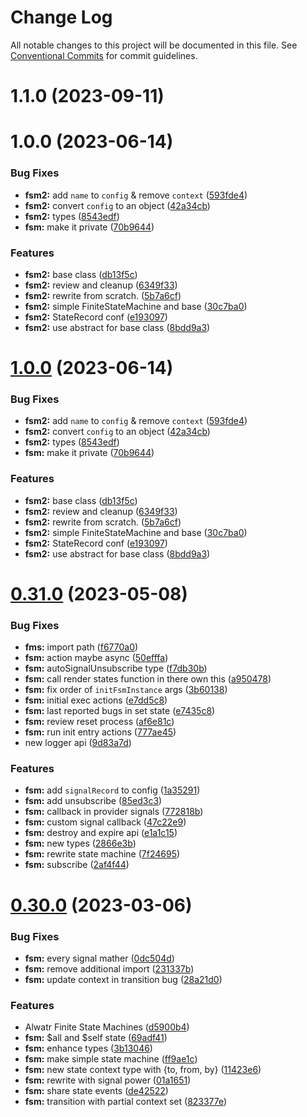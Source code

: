 # Change Log

All notable changes to this project will be documented in this file.
See [Conventional Commits](https://conventionalcommits.org) for commit guidelines.

# 1.1.0 (2023-09-11)

# 1.0.0 (2023-06-14)

### Bug Fixes

- **fsm2:** add `name` to `config` & remove `context` ([593fde4](https://github.com/AliMD/alwatr/commit/593fde418de223a2b942d7a63a665b9074939b24))
- **fsm2:** convert `config` to an object ([42a34cb](https://github.com/AliMD/alwatr/commit/42a34cb3c26db823e1e6b51ae497a43ed24ab8c2))
- **fsm2:** types ([8543edf](https://github.com/AliMD/alwatr/commit/8543edfe3688b2ccf207de136d29f272d7e1ab44))
- **fsm:** make it private ([70b9644](https://github.com/AliMD/alwatr/commit/70b96441f205a3e287928997ca427e1851dfebf8))

### Features

- **fsm2:** base class ([db13f5c](https://github.com/AliMD/alwatr/commit/db13f5c95524b16dc0dc003096f555988d5ef379))
- **fsm2:** review and cleanup ([6349f33](https://github.com/AliMD/alwatr/commit/6349f3338beccdca4b2a29adc3dc3feef8888492))
- **fsm2:** rewrite from scratch. ([5b7a6cf](https://github.com/AliMD/alwatr/commit/5b7a6cfd41eae2b73f1469a80ecc24d7063e58c3))
- **fsm2:** simple FiniteStateMachine and base ([30c7ba0](https://github.com/AliMD/alwatr/commit/30c7ba0f78f1df97de0d411c4707c1f1ed8b4d16))
- **fsm2:** StateRecord conf ([e193097](https://github.com/AliMD/alwatr/commit/e193097cd98cb636c4379c8e07ce4e4cd4cfc75c))
- **fsm2:** use abstract for base class ([8bdd9a3](https://github.com/AliMD/alwatr/commit/8bdd9a3f9067f4583674498a26fa5572879541d7))

# [1.0.0](https://github.com/AliMD/alwatr/compare/v0.32.0...v1.0.0) (2023-06-14)

### Bug Fixes

- **fsm2:** add `name` to `config` & remove `context` ([593fde4](https://github.com/AliMD/alwatr/commit/593fde418de223a2b942d7a63a665b9074939b24))
- **fsm2:** convert `config` to an object ([42a34cb](https://github.com/AliMD/alwatr/commit/42a34cb3c26db823e1e6b51ae497a43ed24ab8c2))
- **fsm2:** types ([8543edf](https://github.com/AliMD/alwatr/commit/8543edfe3688b2ccf207de136d29f272d7e1ab44))
- **fsm:** make it private ([70b9644](https://github.com/AliMD/alwatr/commit/70b96441f205a3e287928997ca427e1851dfebf8))

### Features

- **fsm2:** base class ([db13f5c](https://github.com/AliMD/alwatr/commit/db13f5c95524b16dc0dc003096f555988d5ef379))
- **fsm2:** review and cleanup ([6349f33](https://github.com/AliMD/alwatr/commit/6349f3338beccdca4b2a29adc3dc3feef8888492))
- **fsm2:** rewrite from scratch. ([5b7a6cf](https://github.com/AliMD/alwatr/commit/5b7a6cfd41eae2b73f1469a80ecc24d7063e58c3))
- **fsm2:** simple FiniteStateMachine and base ([30c7ba0](https://github.com/AliMD/alwatr/commit/30c7ba0f78f1df97de0d411c4707c1f1ed8b4d16))
- **fsm2:** StateRecord conf ([e193097](https://github.com/AliMD/alwatr/commit/e193097cd98cb636c4379c8e07ce4e4cd4cfc75c))
- **fsm2:** use abstract for base class ([8bdd9a3](https://github.com/AliMD/alwatr/commit/8bdd9a3f9067f4583674498a26fa5572879541d7))

# [0.31.0](https://github.com/AliMD/alwatr/compare/v0.30.0...v0.31.0) (2023-05-08)

### Bug Fixes

- **fms:** import path ([f6770a0](https://github.com/AliMD/alwatr/commit/f6770a07fdf6855ccd63a85822d44d5ef9c72dee))
- **fsm:** action maybe async ([50efffa](https://github.com/AliMD/alwatr/commit/50efffa34a2ea5a3515561d7425da0c109631f36))
- **fsm:** autoSignalUnsubscribe type ([f7db30b](https://github.com/AliMD/alwatr/commit/f7db30bf5a90ff3d163f036b313a412a5149ff2b))
- **fsm:** call render states function in there own this ([a950478](https://github.com/AliMD/alwatr/commit/a95047811366e375785b2cd8fb176b1176638cab))
- **fsm:** fix order of `initFsmInstance` args ([3b60138](https://github.com/AliMD/alwatr/commit/3b60138ecebcbcb4d732e4d1a3e79f5b8661ae47))
- **fsm:** initial exec actions ([e7dd5c8](https://github.com/AliMD/alwatr/commit/e7dd5c8aaf9760c9856e4392cc899020f7e796d9))
- **fsm:** last reported bugs in set state ([e7435c8](https://github.com/AliMD/alwatr/commit/e7435c870a054b0ec3e4004f13c6db7610610be0))
- **fsm:** review reset process ([af6e81c](https://github.com/AliMD/alwatr/commit/af6e81c068b467d8b3aa96f2431e13ac479f018c))
- **fsm:** run init entry actions ([777ae45](https://github.com/AliMD/alwatr/commit/777ae459f2b77f79696daf3a0ca355d6d78e57d3))
- new logger api ([9d83a7d](https://github.com/AliMD/alwatr/commit/9d83a7dc5c103bc3bb4282dacfd85fa998915300))

### Features

- **fsm:** add `signalRecord` to config ([1a35291](https://github.com/AliMD/alwatr/commit/1a352915fba978da141513517655d1e07350c3ec))
- **fsm:** add unsubscribe ([85ed3c3](https://github.com/AliMD/alwatr/commit/85ed3c3439e1f40c2760f6011df112242f10be06))
- **fsm:** callback in provider signals ([772818b](https://github.com/AliMD/alwatr/commit/772818baa7953b6fbb4d4128fcee76733f42cc2d))
- **fsm:** custom signal callback ([47c22e9](https://github.com/AliMD/alwatr/commit/47c22e92a8a8085148b44b316d649b695ff8071a))
- **fsm:** destroy and expire api ([e1a1c15](https://github.com/AliMD/alwatr/commit/e1a1c150d81f4428718bd18f039235c7fce9caf2))
- **fsm:** new types ([2866e3b](https://github.com/AliMD/alwatr/commit/2866e3bd5ff56fd2b5bddcaed3673a5868bae4bb))
- **fsm:** rewrite state machine ([7f24695](https://github.com/AliMD/alwatr/commit/7f246959e5a80b21c1c4b21e895e75f8fbe56798))
- **fsm:** subscribe ([2af4f44](https://github.com/AliMD/alwatr/commit/2af4f44f0e8a2dee39cde10dcaa3281075632e6a))

# [0.30.0](https://github.com/AliMD/alwatr/compare/v0.29.0...v0.30.0) (2023-03-06)

### Bug Fixes

- **fsm:** every signal mather ([0dc504d](https://github.com/AliMD/alwatr/commit/0dc504dacbb1ec68f154244619d644ff8e43cc04))
- **fsm:** remove additional import ([231337b](https://github.com/AliMD/alwatr/commit/231337b95ee7b046fe35429f50931ddf85be291f))
- **fsm:** update context in transition bug ([28a21d0](https://github.com/AliMD/alwatr/commit/28a21d00d903b6189d814303c72ba6e784852f33))

### Features

- Alwatr Finite State Machines ([d5900b4](https://github.com/AliMD/alwatr/commit/d5900b4ee8685b120188888871405853f5a69417))
- **fsm:** $all and $self state ([69adf41](https://github.com/AliMD/alwatr/commit/69adf41064ca0f55497484c50e298ebc26c42dcc))
- **fsm:** enhance types ([3b13046](https://github.com/AliMD/alwatr/commit/3b130463a102f59c38603b0de470be5c87ee88c9))
- **fsm:** make simple state machine ([ff9ae1c](https://github.com/AliMD/alwatr/commit/ff9ae1ca04156e8b811899ff0f62480e1c37af72))
- **fsm:** new state context type with {to, from, by} ([11423e6](https://github.com/AliMD/alwatr/commit/11423e6a89159b92e82cfd1e774ad37983581090))
- **fsm:** rewrite with signal power ([01a1651](https://github.com/AliMD/alwatr/commit/01a1651e231a817d5eebb54cf84d51d620bfd6e8))
- **fsm:** share state events ([de42522](https://github.com/AliMD/alwatr/commit/de42522a97fdf6be8bee73d91a35820e2a5e6efb))
- **fsm:** transition with partial context set ([823377e](https://github.com/AliMD/alwatr/commit/823377e65028ea3e713f060ae678776c609c1661))
